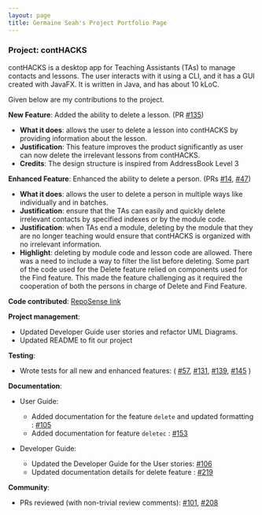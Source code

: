 ```yaml
---
layout: page
title: Germaine Seah's Project Portfolio Page
---
```


### Project: contHACKS

contHACKS is a desktop app for Teaching Assistants (TAs) to manage contacts and lessons. The user interacts with it using a CLI, and it has a GUI created with JavaFX. It is written in Java, and has about 10 kLoC.

Given below are my contributions to the project.

**New Feature**: Added the ability to delete a lesson. (PR [#135](https://github.com/AY2122S1-CS2103T-T09-2/tp/pull/135))
* **What it does**: allows the user to delete a lesson into contHACKS by providing information about the lesson.
* **Justification**: This feature improves the product significantly as user can now delete the irrelevant lessons from contHACKS.
* **Credits**: The design structure is inspired from AddressBook Level 3

**Enhanced Feature**: Enhanced the ability to delete a person. (PRs [#14](https://github.com/AY2122S1-CS2103T-T09-2/tp/pull/14), [#47](https://github.com/AY2122S1-CS2103T-T09-2/tp/pull/47))
* **What it does**: allows the user to delete a person in multiple ways like individually and in batches.
* **Justification**: ensure that the TAs can easily and quickly delete irrelevant contacts by specified indexes or by the module code.
* **Justification**: when TAs end a module, deleting by the module that they are no longer teaching would ensure that contHACKS is organized with no irrelevant information.
* **Highlight**: deleting by module code and lesson code are allowed. There was a need to include a way to filter the list before deleting. Some part of the code used for the Delete feature relied on components used for the Find feature. This made the feature challenging as it required the cooperation of both the persons in charge of Delete and Find Feature.

**Code contributed**: [RepoSense link](https://nus-cs2103-ay2122s1.github.io/tp-dashboard/?search=driip-ddrop&sort=groupTitle&sortWithin=title&timeframe=commit&mergegroup=&groupSelect=groupByRepos&breakdown=true&checkedFileTypes=docs~functional-code~test-code~other&since=2021-09-17)

**Project management**:
* Updated Developer Guide user stories and refactor UML Diagrams.
* Updated README to fit our project

**Testing**:
* Wrote tests for all new and enhanced features:
 ( [#57](https://github.com/AY2122S1-CS2103T-T09-2/tp/pull/57),
  [#131](https://github.com/AY2122S1-CS2103T-T09-2/tp/pull/131),
  [#139](https://github.com/AY2122S1-CS2103T-T09-2/tp/pull/139),
  [#145](https://github.com/AY2122S1-CS2103T-T09-2/tp/pull/145) )

**Documentation**:
* User Guide:
    * Added documentation for the feature `delete` and updated formatting : [#105](https://github.com/AY2122S1-CS2103T-T09-2/tp/pull/105)
    * Added documentation for feature `deletec` : [#153](https://github.com/AY2122S1-CS2103T-T09-2/tp/pull/153)

* Developer Guide:
    * Updated the Developer Guide for the User stories: [#106](https://github.com/AY2122S1-CS2103T-T09-2/tp/pull/106)
    * Updated documentation details for delete feature : [#219](https://github.com/AY2122S1-CS2103T-T09-2/tp/pull/219)

**Community**:
* PRs reviewed (with non-trivial review comments):
  [#101](https://github.com/AY2122S1-CS2103T-T09-2/tp/pull/101),
[#208](https://github.com/AY2122S1-CS2103T-T09-2/tp/pull/208)

